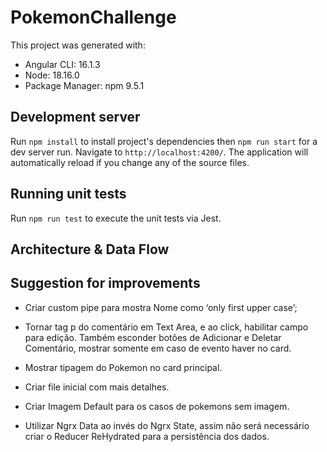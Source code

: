 # PokemonChallenge

This project was generated with:

- Angular CLI: 16.1.3
- Node: 18.16.0
- Package Manager: npm 9.5.1

## Development server

Run `npm install` to install project's dependencies then `npm run start` for a dev server run. Navigate to `http://localhost:4200/`. The application will automatically reload if you change any of the source files.

## Running unit tests

Run `npm run test` to execute the unit tests via Jest.

## Architecture & Data Flow



## Suggestion for improvements
- Criar custom pipe para mostra Nome como ‘only first upper case’;

- Tornar tag p do comentário em Text Area, e ao click, habilitar campo para edição. Também esconder botões de Adicionar e Deletar Comentário, mostrar somente em caso de evento haver no card.

- Mostrar tipagem do Pokemon no card principal.

- Criar file inicial com mais detalhes.

- Criar Imagem Default para os casos de pokemons sem imagem.

- Utilizar Ngrx Data ao invés do Ngrx State, assim não será necessário criar o Reducer ReHydrated para a persistência dos dados.
